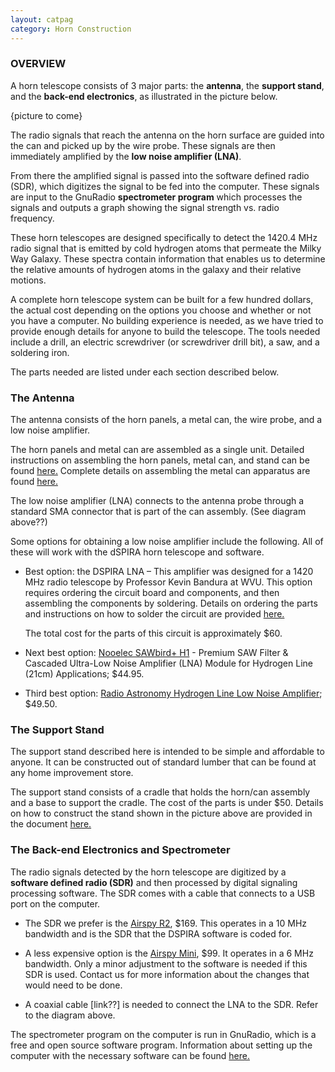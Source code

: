 ```yaml
---
layout: catpag
category: Horn Construction
---
```


### OVERVIEW

A horn telescope consists of 3 major parts: the **antenna**, the **support stand**, and the **back-end electronics**, as illustrated in the picture below. 

{picture to come}

The radio signals that reach the antenna on the horn surface are guided into the can and picked up by the wire probe. These signals are then immediately amplified by the **low noise amplifier (LNA)**. 

From there the amplified signal is passed into the software defined radio (SDR), which digitizes the signal to be fed into the computer. These signals are input to the GnuRadio **spectrometer program** which processes the signals and outputs a graph showing the signal strength vs. radio frequency. 

These horn telescopes are designed specifically to detect the 1420.4 MHz radio signal that is emitted by cold hydrogen atoms that permeate the Milky Way Galaxy. These spectra contain information that enables us to determine the relative amounts of hydrogen atoms in the galaxy and their relative motions.

A complete horn telescope system can be built for a few hundred dollars, the actual cost depending on the options you choose and whether or not you have a computer. No building experience is needed, as we have tried to provide enough details for anyone to build the telescope. The tools needed include a drill, an electric screwdriver (or screwdriver drill bit), a saw, and a soldering iron.

The parts needed are listed under each section described below.

### The Antenna

The antenna consists of the horn panels, a metal can, the wire probe, and a low noise amplifier.

The horn panels and metal can are assembled as a single unit. Detailed instructions on assembling the horn panels, metal can, and stand can be found [here.](https://drive.google.com/file/d/1qdc5lhKErFyIsc8b52ZIkCPJLi-XykSb/view?usp=sharing) Complete details on assembling the metal can apparatus are found [here.](http://wvurail.org/dspira-lessons/AssemblingtheCAN)

The low noise amplifier (LNA) connects to the antenna probe through a standard SMA connector that is part of the can assembly. (See diagram above??)

Some options for obtaining a low noise amplifier include the following. All of these will work with the dSPIRA horn telescope and software.

+ Best option: the DSPIRA LNA – This amplifier was designed for a 1420 MHz radio telescope by Professor Kevin Bandura at WVU. This option requires ordering the circuit board and components, and then assembling the components by soldering. Details on ordering the parts and instructions on how to solder the circuit are provided [here.](http://wvurail.org/dspira-lessons/DetailedLNAInstructions)

	The total cost for the parts of this circuit is approximately $60.

+ Next best option: [Nooelec SAWbird+ H1](https://www.nooelec.com/store/sdr/sdr-addons/sawbird-h1.html) - Premium SAW Filter & Cascaded Ultra-Low Noise Amplifier (LNA) Module for Hydrogen Line (21cm) Applications; $44.95.

+ Third best option: [Radio Astronomy Hydrogen Line Low Noise Amplifier](https://www.tindie.com/products/gpio/radio-astronomy-hydrogen-line-low-noise-amplifier/); $49.50.

### The Support Stand

The support stand described here is intended to be simple and affordable to anyone. It can be constructed out of standard lumber that can be found at any home improvement store.

The support stand consists of a cradle that holds the horn/can assembly and a base to support the cradle. The cost of the parts is under $50. Details on how to construct the stand shown in the picture above are provided in the document [here.](https://drive.google.com/file/d/1qdc5lhKErFyIsc8b52ZIkCPJLi-XykSb/view?usp=sharing)

### The Back-end Electronics and Spectrometer

The radio signals detected by the horn telescope are digitized by a **software defined radio (SDR)** and then processed by digital signaling processing software. The SDR comes with a cable that connects to a USB port on the computer.

+ The SDR we prefer is the [Airspy R2](https://airspy.com/airspy-r2), $169. This operates in a 10 MHz bandwidth and is the SDR that the DSPIRA software is coded for.

+ A less expensive option is the [Airspy Mini](https://airspy.com/airspy-r2), $99. It operates in a 6 MHz bandwidth. Only a minor adjustment to the software is needed if this SDR is used. Contact us for more information about the changes that would need to be done.

+ A coaxial cable [link??] is needed to connect the LNA to the SDR. Refer to the diagram above.

The spectrometer program on the computer is run in GnuRadio, which is a free and open source software program. Information about setting up the computer with the necessary software can be found [here.](http://wvurail.org/dspira-lessons/HornOperation_computerSystems)
